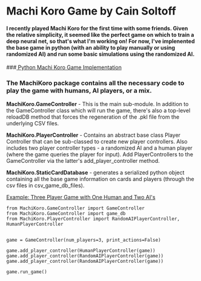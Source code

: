 # Machi Koro Game by Cain Soltoff

#### I recently played Machi Koro for the first time with some friends.  Given the relative simplicity, it seemed like the perfect game on which to train a deep neural net, so that's what I'm working on!  For now, I've implenented the base game in python (with an ability to play manually or using randomized AI) and run some basic simulations using the randomized AI. 


###<u> Python Machi Koro Game Implementation</u> 
### The MachiKoro package contains all the necessary code to play the game with humans, AI players, or a mix.

<b>MachiKoro.GameController</b> - This is the main sub-module.  In addition to the GameController class which will run the game,
                           there's also a top-level reloadDB method that forces the regeneration of the .pkl file from
                           the underlying CSV files.

<b>MachiKoro.PlayerController</b> - Contains an abstract base class Player Controller that can be sub-classed to create new player controllers.
                             Also includes two player controller types - a randomized AI and a human player (where the game queries the player for input).
                             Add PlayerControllers to the GameController via the latter's add_player_controller method.

<b>MachiKoro.StaticCardDatabase</b> - generates a serialized python object containing all the base game information on cards
                               and players (through the csv files in csv_game_db_files).


<u>Example: Three Player Game with One Human and Two AI's</u>

```
from MachiKoro.GameController import GameController
from MachiKoro.GameController import game_db
from MachiKoro.PlayerController import RandomAIPlayerController, HumanPlayerController


game = GameController(num_players=3, print_actions=False)

game.add_player_controller(HumanPlayerController(game))
game.add_player_controller(RandomAIPlayerController(game))
game.add_player_controller(RandomAIPlayerController(game))

game.run_game()

```
